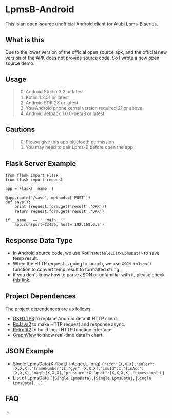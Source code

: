 # LpmsB-Android
This is an open-source unofficial Android client for Alubi Lpms-B series.

## What is this
Due to the lower version of the official open source apk, and the official new version of the APK does not provide source code.
So I wrote a new open source demo.

## Usage
> 0.   Android Studio 3.2 or latest
> 1.   Kotlin 1.2.51 or latest
> 2.   Android SDK 28 or latest
> 3.   You Android phone kernal version required 21 or above
> 4.   Android Jetpack 1.0.0-beta3 or latest

## Cautions
> 0.   Please give this app bluetooth permission
> 1.   You may need to pair Lpms-B before open the app

## Flask Server Example

    from flask import Flask
    from flask import request

    app = Flask(__name__)

    @app.route('/save', methods=['POST'])
    def save():
        print (request.form.get('result','OKK'))
        return request.form.get('result','OKK')

    if __name__ == '__main__':
        app.run(port=23456, host='192.168.0.2')

## Response Data Type
* In Android source code, we use Kotlin `MutableList<LpmsData>` to save temp result.
* When the HTTP request is going to launch, we use `GSON.toJson()` function to convert temp result to formatted string.
* If you don't know how to parse JSON or unfamiliar with it, please check [this link](http://www.json.org/).

## Project Dependences
The project dependences are as follows.
* [OKHTTP3](https://github.com/square/okhttp) to replace Android default HTTP client.
* [RxJava2](https://github.com/ReactiveX/RxJava) to make HTTP request and response async.
* [Retrofit2](https://github.com/square/retrofit) to build local HTTP function interface.
* [GraphView](https://github.com/jjoe64/GraphView) to show real-time data in chart.

## JSON Example
* Single LpmsData(X-float,I-integer,L-long)
`{"acc":[X,X,X],"euler":[X,X,X],"frameNumber":I,"gyr":[X,X,X],"imuId":I,"linAcc":[X,X,X],"mag":[X,X,X],"pressure":X,"quat":[X,X,X,X],"timestamp":L}`
* List of LpmsData
`[{Single LpmsData},{Single LpmsData},{Single LpmsData}...]`

## FAQ
...
